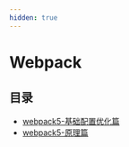 ```yaml
---
hidden: true
---
```

# Webpack

## 目录
* [webpack5-基础配置优化篇](./webpack5-basics.md)
* [webpack5-原理篇](./webpack-principle.md)